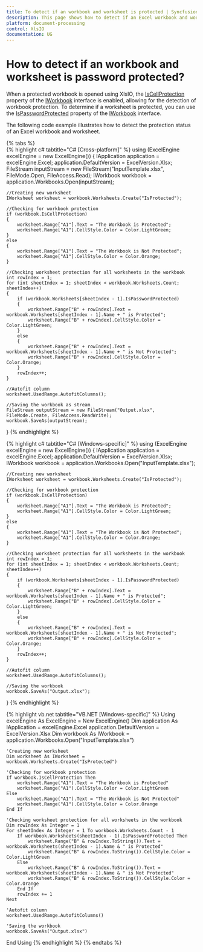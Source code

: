 ```yaml
---
title: To detect if an workbook and worksheet is protected | Syncfusion
description: This page shows how to detect if an Excel workbook and worksheet is password protected using the Syncfusion .NET Excel library (XlsIO).
platform: document-processing
control: XlsIO
documentation: UG
---
```


# How to detect if an workbook and worksheet is password protected?

When a protected workbook is opened using XlsIO, the [IsCellProtection](https://help.syncfusion.com/cr/document-processing/Syncfusion.XlsIO.IWorkbook.html#Syncfusion_XlsIO_IWorkbook_IsCellProtection) property of the [IWorkbook](https://help.syncfusion.com/cr/document-processing/Syncfusion.XlsIO.IWorkbook.html) interface is enabled, allowing for the detection of workbook protection. To determine if a worksheet is protected, you can use the [IsPasswordProtected](https://help.syncfusion.com/cr/document-processing/Syncfusion.XlsIO.ITabSheet.html#Syncfusion_XlsIO_ITabSheet_IsPasswordProtected) property of the [IWorkbook](https://help.syncfusion.com/cr/document-processing/Syncfusion.XlsIO.IWorkbook.html) interface.

The following code example illustrates how to detect the protection status of an Excel workbook and worksheet.

{% tabs %}  
{% highlight c# tabtitle="C# [Cross-platform]" %}
using (ExcelEngine excelEngine = new ExcelEngine())
{
    IApplication application = excelEngine.Excel;
    application.DefaultVersion = ExcelVersion.Xlsx;
    FileStream inputStream = new FileStream("InputTemplate.xlsx", FileMode.Open, FileAccess.Read);
    IWorkbook workbook = application.Workbooks.Open(inputStream);

    //Creating new worksheet
    IWorksheet worksheet = workbook.Worksheets.Create("IsProtected");

    //Checking for workbook protection
    if (workbook.IsCellProtection)
    {
        worksheet.Range["A1"].Text = "The Workbook is Protected";
        worksheet.Range["A1"].CellStyle.Color = Color.LightGreen;
    }
    else
    {
        worksheet.Range["A1"].Text = "The Workbook is Not Protected";
        worksheet.Range["A1"].CellStyle.Color = Color.Orange;
    }

    //Checking worksheet protection for all worksheets in the workbook
    int rowIndex = 1;
    for (int sheetIndex = 1; sheetIndex < workbook.Worksheets.Count; sheetIndex++)
    {   
        if (workbook.Worksheets[sheetIndex - 1].IsPasswordProtected)
        {
            worksheet.Range["B" + rowIndex].Text = workbook.Worksheets[sheetIndex - 1].Name + " is Protected";
            worksheet.Range["B" + rowIndex].CellStyle.Color = Color.LightGreen;
        }
        else
        {
            worksheet.Range["B" + rowIndex].Text = workbook.Worksheets[sheetIndex - 1].Name + " is Not Protected";
            worksheet.Range["B" + rowIndex].CellStyle.Color = Color.Orange;
        }
        rowIndex++;
    }

    //Autofit column
    worksheet.UsedRange.AutofitColumns();

    //Saving the workbook as stream
    FileStream outputStream = new FileStream("Output.xlsx", FileMode.Create, FileAccess.ReadWrite);
    workbook.SaveAs(outputStream);
}
{% endhighlight %}

{% highlight c# tabtitle="C# [Windows-specific]" %}
using (ExcelEngine excelEngine = new ExcelEngine())
{
    IApplication application = excelEngine.Excel;
    application.DefaultVersion = ExcelVersion.Xlsx;
    IWorkbook workbook = application.Workbooks.Open("InputTemplate.xlsx");

    //Creating new worksheet
    IWorksheet worksheet = workbook.Worksheets.Create("IsProtected");

    //Checking for workbook protection
    if (workbook.IsCellProtection)
    {
        worksheet.Range["A1"].Text = "The Workbook is Protected";
        worksheet.Range["A1"].CellStyle.Color = Color.LightGreen;
    }
    else
    {
        worksheet.Range["A1"].Text = "The Workbook is Not Protected";
        worksheet.Range["A1"].CellStyle.Color = Color.Orange;
    }

    //Checking worksheet protection for all worksheets in the workbook
    int rowIndex = 1;
    for (int sheetIndex = 1; sheetIndex < workbook.Worksheets.Count; sheetIndex++)
    {
        if (workbook.Worksheets[sheetIndex - 1].IsPasswordProtected)
        {
            worksheet.Range["B" + rowIndex].Text = workbook.Worksheets[sheetIndex - 1].Name + " is Protected";
            worksheet.Range["B" + rowIndex].CellStyle.Color = Color.LightGreen;
        }
        else
        {
            worksheet.Range["B" + rowIndex].Text = workbook.Worksheets[sheetIndex - 1].Name + " is Not Protected";
            worksheet.Range["B" + rowIndex].CellStyle.Color = Color.Orange;
        }
        rowIndex++;
    }

    //Autofit column
    worksheet.UsedRange.AutofitColumns();

    //Saving the workbook
    workbook.SaveAs("Output.xlsx");
}
{% endhighlight %}

{% highlight vb.net tabtitle="VB.NET [Windows-specific]" %}
Using excelEngine As ExcelEngine = New ExcelEngine()
    Dim application As IApplication = excelEngine.Excel
    application.DefaultVersion = ExcelVersion.Xlsx
    Dim workbook As IWorkbook = application.Workbooks.Open("InputTemplate.xlsx")

    'Creating new worksheet
    Dim worksheet As IWorksheet = workbook.Worksheets.Create("IsProtected")

    'Checking for workbook protection
    If workbook.IsCellProtection Then
        worksheet.Range("A1").Text = "The Workbook is Protected"
        worksheet.Range("A1").CellStyle.Color = Color.LightGreen
    Else
        worksheet.Range("A1").Text = "The Workbook is Not Protected"
        worksheet.Range("A1").CellStyle.Color = Color.Orange
    End If

    'Checking worksheet protection for all worksheets in the workbook
    Dim rowIndex As Integer = 1
    For sheetIndex As Integer = 1 To workbook.Worksheets.Count - 1
        If workbook.Worksheets(sheetIndex - 1).IsPasswordProtected Then
            worksheet.Range("B" & rowIndex.ToString()).Text = workbook.Worksheets(sheetIndex - 1).Name & " is Protected"
            worksheet.Range("B" & rowIndex.ToString()).CellStyle.Color = Color.LightGreen
        Else
            worksheet.Range("B" & rowIndex.ToString()).Text = workbook.Worksheets(sheetIndex - 1).Name & " is Not Protected"
            worksheet.Range("B" & rowIndex.ToString()).CellStyle.Color = Color.Orange
        End If
        rowIndex += 1
    Next

    'Autofit column
    worksheet.UsedRange.AutofitColumns()

    'Saving the workbook
    workbook.SaveAs("Output.xlsx")
End Using
{% endhighlight %}
{% endtabs %}